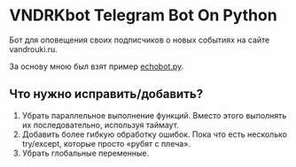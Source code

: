 # VNDRKbot Telegram Bot On Python

Бот для оповещения своих подписчиков о новых событиях на сайте vandrouki.ru.

За основу мною был взят пример [echobot.py](https://github.com/python-telegram-bot/python-telegram-bot/blob/master/examples/legacy/echobot.py).

## Что нужно исправить/добавить?
1. Убрать параллельное выполнение функций. Вместо этого выполнять их последовательно, используя таймаут.
2. Добавить более гибкую обработку ошибок. Пока что есть несколько try/except, которые просто «рубят с плеча».
3. Убрать глобальные переменные.
